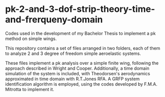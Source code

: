 # pk-2-and-3-dof-strip-theory-time-and-frerqueny-domain
Codes used in the development of my Bachelor Thesis to implement a pk method on simple wings.


This repository contains a set of files arranged in two folders, each of them to analyze 2 and 3 degree of freedom simple aeroelastic systems. 

These files implement a pk analysis over a simple finite wing, following the approach described in Wright and Cooper. Additionally, a time domain simulation of the system is included, with Theodorsen's aerodynamics approximated in time domain with R.T.Jones RFA. A GRFP system identification algorithm is employed, using the codes developed by F.M.A. Mitrotta to implement it. 






